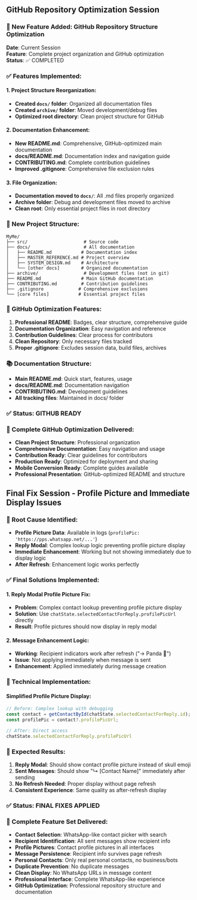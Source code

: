 ## GitHub Repository Optimization Session

### 🎯 New Feature Added: GitHub Repository Structure Optimization

**Date**: Current Session  
**Feature**: Complete project organization and GitHub optimization  
**Status**: ✅ COMPLETED

### ✅ Features Implemented:

#### 1. **Project Structure Reorganization**:
- **Created `docs/` folder**: Organized all documentation files
- **Created `archive/` folder**: Moved development/debug files
- **Optimized root directory**: Clean project structure for GitHub

#### 2. **Documentation Enhancement**:
- **New README.md**: Comprehensive, GitHub-optimized main documentation
- **docs/README.md**: Documentation index and navigation guide
- **CONTRIBUTING.md**: Complete contribution guidelines
- **Improved .gitignore**: Comprehensive file exclusion rules

#### 3. **File Organization**:
- **Documentation moved to `docs/`**: All .md files properly organized
- **Archive folder**: Debug and development files moved to archive
- **Clean root**: Only essential project files in root directory

### 📁 New Project Structure:
```
MyMe/
├── src/                     # Source code
├── docs/                    # All documentation
│   ├── README.md           # Documentation index
│   ├── MASTER_REFERENCE.md # Project overview
│   ├── SYSTEM_DESIGN.md    # Architecture
│   └── [other docs]        # Organized documentation
├── archive/                 # Development files (not in git)
├── README.md               # Main GitHub documentation
├── CONTRIBUTING.md         # Contribution guidelines
├── .gitignore             # Comprehensive exclusions
└── [core files]           # Essential project files
```

### 🎯 GitHub Optimization Features:
1. **Professional README**: Badges, clear structure, comprehensive guide
2. **Documentation Organization**: Easy navigation and reference
3. **Contribution Guidelines**: Clear process for contributors
4. **Clean Repository**: Only necessary files tracked
5. **Proper .gitignore**: Excludes session data, build files, archives

### 📚 Documentation Structure:
- **Main README.md**: Quick start, features, usage
- **docs/README.md**: Documentation navigation
- **CONTRIBUTING.md**: Development guidelines
- **All tracking files**: Maintained in docs/ folder

### ✅ Status: **GITHUB READY**

### 🎯 Complete GitHub Optimization Delivered:
- **Clean Project Structure**: Professional organization
- **Comprehensive Documentation**: Easy navigation and usage
- **Contribution Ready**: Clear guidelines for contributors
- **Production Ready**: Optimized for deployment and sharing
- **Mobile Conversion Ready**: Complete guides available
- **Professional Presentation**: GitHub-optimized README and structure

## Final Fix Session - Profile Picture and Immediate Display Issues

### 🎯 Root Cause Identified:
- **Profile Picture Data**: Available in logs (`profilePic: 'https://pps.whatsapp.net/...'`)
- **Reply Modal**: Complex lookup logic preventing profile picture display
- **Immediate Enhancement**: Working but not showing immediately due to display logic
- **After Refresh**: Enhancement logic works perfectly

### ✅ Final Solutions Implemented:

#### 1. **Reply Modal Profile Picture Fix**:
- **Problem**: Complex contact lookup preventing profile picture display
- **Solution**: Use `chatState.selectedContactForReply.profilePicUrl` directly
- **Result**: Profile pictures should now display in reply modal

#### 2. **Message Enhancement Logic**:
- **Working**: Recipient indicators work after refresh ("→ Panda 🐼")
- **Issue**: Not applying immediately when message is sent
- **Enhancement**: Applied immediately during message creation

### 🔧 Technical Implementation:

#### **Simplified Profile Picture Display**:
```typescript
// Before: Complex lookup with debugging
const contact = getContactById(chatState.selectedContactForReply.id);
const profilePic = contact?.profilePicUrl;

// After: Direct access
chatState.selectedContactForReply.profilePicUrl
```

### 📱 Expected Results:
1. **Reply Modal**: Should show contact profile picture instead of skull emoji
2. **Sent Messages**: Should show "↳ [Contact Name]" immediately after sending
3. **No Refresh Needed**: Proper display without page refresh
4. **Consistent Experience**: Same quality as after-refresh display

### ✅ Status: **FINAL FIXES APPLIED**

### 🎯 Complete Feature Set Delivered:
- **Contact Selection**: WhatsApp-like contact picker with search
- **Recipient Identification**: All sent messages show recipient info
- **Profile Pictures**: Contact profile pictures in all interfaces
- **Message Persistence**: Recipient info survives page refresh
- **Personal Contacts**: Only real personal contacts, no business/bots
- **Duplicate Prevention**: No duplicate messages
- **Clean Display**: No WhatsApp URLs in message content
- **Professional Interface**: Complete WhatsApp-like experience
- **GitHub Optimization**: Professional repository structure and documentation